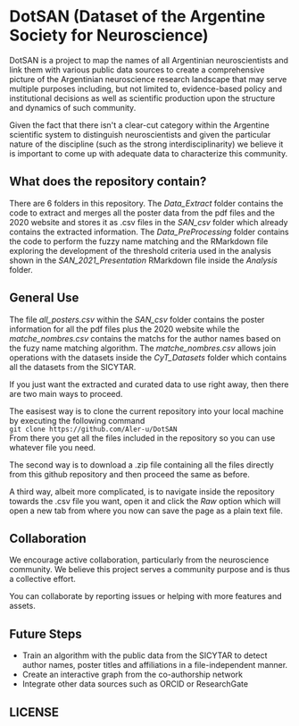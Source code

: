 # DotSAN (Dataset of the Argentine Society for Neuroscience)

DotSAN is a project to map the names of all Argentinian neuroscientists and link them with various public data sources to create a comprehensive picture of the Argentinian neuroscience research landscape that may serve multiple purposes including, but not limited to, evidence-based policy and institutional decisions as well as scientific production upon the structure and dynamics of such community. 

Given the fact that there isn't a clear-cut category within the Argentine scientific system to distinguish neuroscientists and given the particular nature of the discipline (such as the strong interdisciplinarity) we believe it is important to come up with adequate data to characterize this community. 

## What does the repository contain?

There are 6 folders in this repository. The *Data_Extract* folder contains the code to extract and merges all the poster data from the pdf files and the 2020 website and stores it as .csv files in the *SAN_csv* folder which already contains the extracted information. The *Data_PreProcessing* folder contains the code to perform the fuzzy name matching and the RMarkdown file exploring the development of the threshold criteria used in the analysis shown in the *SAN_2021_Presentation* RMarkdown file inside the *Analysis* folder.

## General Use

The file *all_posters.csv* within the *SAN_csv* folder contains the poster information for all the pdf files plus the 2020 website while the *matche_nombres.csv* contains the matchs for the author names based on the fuzy name matching algorithm. The *matche_nombres.csv* allows join operations with the datasets inside the *CyT_Datasets* folder which contains all the datasets from the SICYTAR. 

If you just want the extracted and curated data to use right away, then there are two main ways to proceed. 

The easisest way is to clone the current repository into your local machine by executing the following command   
`git clone https://github.com/Aler-u/DotSAN`  
From there you get all the files included in the repository so you can use whatever file you need. 

The second way is to download a .zip file containing all the files directly from this github repository and then proceed the same as before. 

A third way, albeit more complicated, is to navigate inside the repository towards the .csv file you want, open it and click the _Raw_ option which will open a new tab from where you now can save the page as a plain text file.

## Collaboration

We encourage active collaboration, particularly from the neuroscience community. We believe this project serves a community purpose and is thus a collective effort.

You can collaborate by reporting issues or helping with more features and assets. 

## Future Steps

* Train an algorithm with the public data from the SICYTAR to detect author names, poster titles and affiliations in a file-independent manner.  
* Create an interactive graph from the co-authorship network 
* Integrate other data sources such as ORCID or ResearchGate

## LICENSE



